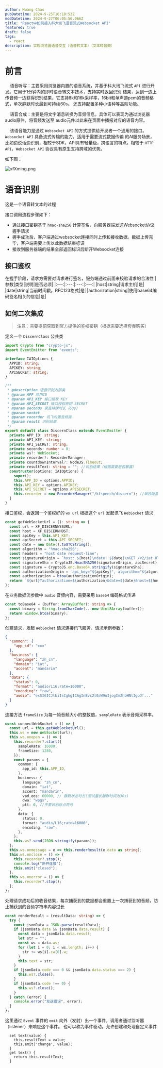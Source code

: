 ```yaml
---
author: Huang Chao
pubDatetime: 2024-9-25T16:18:53Z
modDatetime: 2024-9-27T06:05:56.066Z
title: "React中如何接入科大讯飞语音流式Websocket API"
featured: true
draft: false
tags:
  - react
description: 实现浏览器语音交互（语音转文本）（文本转音频）
---
```


# 前言

&nbsp;&nbsp;&nbsp;&nbsp;语音听写：主要采用浏览器内置的语音系统，并基于科大讯飞流式 `API` 进行开发。它用于1分钟内的即时语音转文本技术，支持实时返回识别
结果，达到一边上传音频一边获得识别结果，它支持8k和16k采样率，16bit和单声道pcm的音频格式，单次静默时长最到可持续60s。
还支持配置多种小语种等高阶功能。

&nbsp;&nbsp;&nbsp;&nbsp;语音合成：主要是将文字消息转换为音频信息，具体可以表现为通过浏览器audio原件，将音频发送至
audio元件以此来在页面中播报对应的语音内容。

&nbsp;&nbsp;&nbsp;&nbsp;该语音能力是通过 `Websocket API` 的方式提供给开发者一个通用的接口。`Websocket API`
具备流式传输的能力，适用于需要流式数据传输
的AI服务场景，比如边说话边识别，相较于SDK，API具有轻量级，跨语言的特点。相较于 `HTTP API`，`Websocket API` 协议具有原生支持跨域的优势。

如下图：

![xfXming.png](../../assets/images/xfXmind.png)

# 语音识别

这是一个语音转文本的过程

接口调用流程步骤如下：

- 通过接口密钥基于 `hmac-sha256` 计算签名，向服务器端发送Websocket协议握手请求
- 握手成功后，客户端通过websocket连接同时上传和接收数据。数据上传完毕，客户端需要上传以此数据结束标识
- 接收到服务器端的结果全部返回标识后断开Websocket连接

## 接口鉴权

在握手阶段，请求方需要对请求进行签名，服务端通过前面来校验请求的合法性
|参数|类型|说明|是否必须|
|:---:|:---:|:---:|:---:|
|host|string|请求主机|是|
|date|string|当前时间戳，RFC123格式|是|
|authorization|string|使用base64编码签名相关的信息|是|

## 如何二次集成

> 注意：需要提前获取到官方提供的鉴权密钥（根据需要选择套餐购买）

定义一个 `DiscernClass` 公共类

```ts
import Crypto from "crypto-js";
import EventEmitter from "events";

interface IAIOptions {
  APPID: string;
  APIKEY: string;
  APISECRET: string;
}

/**
 * @description 语音识别内部类
 * @param APP 应用ID
 * @param API_KEY 接口授权 KEY
 * @param API_SECRET 接口授权密钥 SECRET
 * @param seconds 录音持续时长（60s）
 * @param socket
 * @param rocorder 讯飞内置音频类
 * @param result 识别结果
 */
export default class DiscernClass extends EventEmitter {
  private APP_ID: string;
  private API_KEY: string;
  private API_SECRET: string;
  private seconds: number = 0;
  private ws?: WebSocket;
  private recorder?: RecorderManager;
  private countdownInterval?: NodeJS.Timeout;
  private resultText: string = ""; //识别结果（根据需要是否暴露）
  constructor(options: IAIOptions) {
    super();
    this.APP_ID = options.APPID;
    this.API_KEY = options.APIKEY;
    this.API_SECRET = options.APISECRET;
    this.recorder = new RecorderManager("/kfspeech/discern"); //单独配置到项目下，不然可能会出现空引用情况
  }
}
```

接口鉴权，会返回一个鉴权好的 `ws url` 根据这个 `url` 发起讯飞 `WebSocket` 请求

```ts
const getWebSocketUrl = (): string => {
  const url = XF_DISCERNWSSURL;
  const host = XF_DISCERNHOST;
  const apiKey = this.API_KEY;
  const apiSecret = this.API_SECRET;
  const date = new Date().toUTCString();
  const algorithm = "hmac-sha256";
  const headers = "host date request-line";
  const signatureOrigin = `host: ${host}\ndate: ${date}\nGET /v2/iat HTTP/1.1`;
  const signatureSha = CryptoJS.HmacSHA256(signatureOrigin, apiSecret);
  const signature = CryptoJS.enc.Base64.stringify(signatureSha);
  const authorizationOrigin = `api_key="${apiKey}", algorithm="${algorithm}", headers="${headers}", signature="${signature}"`;
  const authorization = btoa(authorizationOrigin);
  return `${url}?authorization=${authorization}&date=${date}&host=${host}`;
};
```

在业务数据流参数中 `audio` 音频内容，需要采用 `base64` 编码格式传递

```ts
const toBase64 = (buffer: ArrayBuffer): string => {
  const binary = String.fromCharCode(...new Uint8Array(buffer));
  return window.btoa(binary);
};
```

创建请求，发起 `WebSocket` 请求连接讯飞服务，请求示例参数：

```json
{
  "common": {
    "app_id": "xxx"
  },
  "business": {
    "language": "zh_cn",
    "domain": "iat",
    "accent": "mandarin"
  },
  "data": {
    "status": 0,
    "format": "audio/L16;rate=16000",
    "encoding": "raw",
    "audio": "exSI6ICJlbiIsCgkgICAgInBvc2l0aW9uIjogImZhbHNlIgoJf..."
  }
}
```

连接方法 `frameSize` 为每一帧音频大小的整数倍，`sampleRate` 表示音频采样率。

```ts
const connectWebSocket = () => {
  const url = this.getWebSocketUrl();
  this.ws = new WebSocket(url);
  this.ws.onopen = () => {
    this.recorder?.start({
      sampleRate: 16000,
      frameSize: 1280,
    });
    const params = {
      common: {
        app_id: this.APP_ID,
      },
      business: {
        language: "zh_cn",
        domain: "iat",
        accent: "mandarin",
        vad_eos: 60000, // 静默状态时长(测试最长静默时间为30s)
        dwa: "wpgs",
        ptt: 0, //不要识别标点符号
      },
      data: {
        status: 0,
        format: "audio/L16;rate=16000",
        encoding: "raw",
      },
    };
    this.ws?.send(JSON.stringify(params));
  };
  this.ws.onmessage = e => this.renderResult(e.data as string);
  this.ws.onclose = () => {
    this.recorder?.stop();
    console.log("断开连接");
    this.emit("closed");
  };
  this.ws.onerror = () => {
    this.recorder?.stop();
  };
};
```

处理请求成功后的收音结果，每次捕获到的数据都会重置上一次捕获到的音频，防止捕获到的音频字符串内容过长

```ts
const renderResult = (resultData: string) => {
  try {
    const jsonData = JSON.parse(resultData);
    if (jsonData.data && jsonData.data.result) {
      const data = jsonData.data.result;
      let str = "";
      const ws = data.ws;
      for (let i = 0; i < ws.length; i++) {
        str += ws[i].cw[0].w;
      }
      this.text = str;
    }
    if (jsonData.code === 0 && jsonData.data.status === 2) {
      this.ws?.close();
    }
    if (jsonData.code !== 0) {
      this.ws?.close();
    }
  } catch (error) {
    console.error("发送错误", error);
  }
};
```

这里通过 `Event` 事件的 `emit` 向外（发射）出一个事件，调用者通过监听器（listener）来响应这个事件。
也可以称为事件驱动。允许创建和处理自定义事件

```
  set text(value) {
    this.resultText = value;
    this.emit('change', value);
  }
  get text() {
    return this.resultText;
  }
```
